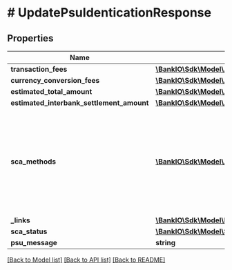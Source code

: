 # # UpdatePsuIdenticationResponse

## Properties

Name | Type | Description | Notes
------------ | ------------- | ------------- | -------------
**transaction_fees** | [**\BankIO\Sdk\Model\Amount**](Amount.md) |  | [optional] 
**currency_conversion_fees** | [**\BankIO\Sdk\Model\Amount**](Amount.md) |  | [optional] 
**estimated_total_amount** | [**\BankIO\Sdk\Model\Amount**](Amount.md) |  | [optional] 
**estimated_interbank_settlement_amount** | [**\BankIO\Sdk\Model\Amount**](Amount.md) |  | [optional] 
**sca_methods** | [**\BankIO\Sdk\Model\AuthenticationObject[]**](AuthenticationObject.md) | This data element might be contained, if SCA is required and if the PSU has a choice between different authentication methods.  Depending on the risk management of the ASPSP this choice might be offered before or after the PSU has been identified with the first relevant factor, or if an access token is transported.  If this data element is contained, then there is also a hyperlink of type &#39;startAuthorisationWithAuthenticationMethodSelection&#39; contained in the response body.  These methods shall be presented towards the PSU for selection by the TPP. | [optional] 
**_links** | [**\BankIO\Sdk\Model\LinksUpdatePsuIdentification**](LinksUpdatePsuIdentification.md) |  | 
**sca_status** | [**\BankIO\Sdk\Model\ScaStatus**](ScaStatus.md) |  | 
**psu_message** | **string** | Text to be displayed to the PSU. | [optional] 

[[Back to Model list]](../../README.md#documentation-for-models) [[Back to API list]](../../README.md#documentation-for-api-endpoints) [[Back to README]](../../README.md)


